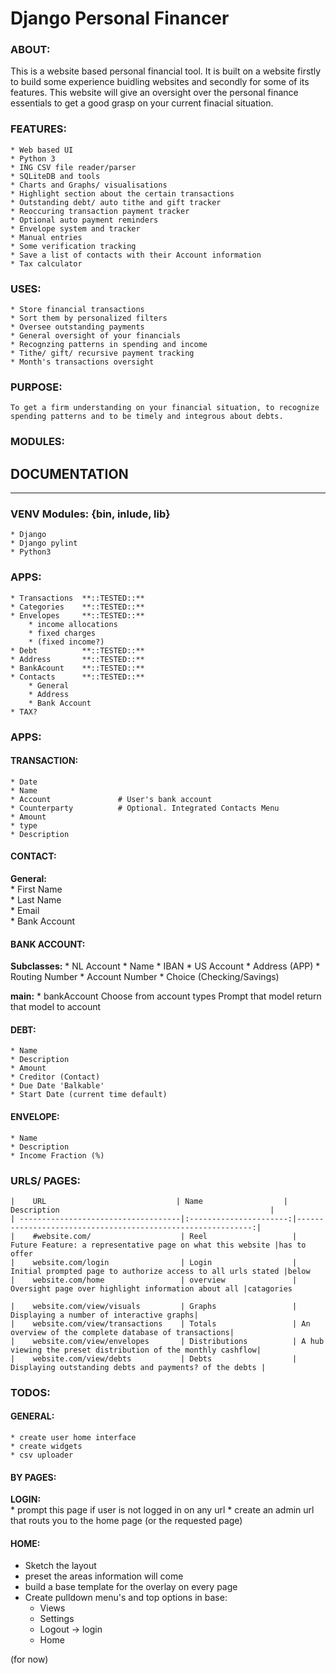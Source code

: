# Django Personal Financer

### ABOUT:  
This is a website based personal financial tool. It is built on a website firstly to build some experience buidling websites and secondly for some of its features. This website will give an oversight over the personal finance essentials to get a good grasp on your current finacial situation.

### FEATURES:   
    * Web based UI
    * Python 3
    * ING CSV file reader/parser
    * SQLiteDB and tools
    * Charts and Graphs/ visualisations
    * Highlight section about the certain transactions
    * Outstanding debt/ auto tithe and gift tracker
    * Reoccuring transaction payment tracker
    * Optional auto payment reminders
    * Envelope system and tracker
    * Manual entries
    * Some verification tracking
    * Save a list of contacts with their Account information
    * Tax calculator

### USES:   
    * Store financial transactions
    * Sort them by personalized filters
    * Oversee outstanding payments
    * General oversight of your financials
    * Recognzing patterns in spending and income
    * Tithe/ gift/ recursive payment tracking
    * Month's transactions oversight

### PURPOSE:    
    To get a firm understanding on your financial situation, to recognize spending patterns and to be timely and integrous about debts.

### MODULES:

## DOCUMENTATION
***

### VENV Modules: {bin, inlude, lib}    
    * Django
    * Django pylint
    * Python3

### APPS:   
    * Transactions  **::TESTED::**
    * Categories    **::TESTED::**
    * Envelopes     **::TESTED::**
        * income allocations
        * fixed charges
        * (fixed income?)
    * Debt          **::TESTED::**
    * Address       **::TESTED::**
    * BankAcount    **::TESTED::**
    * Contacts      **::TESTED::**
        * General
        * Address
        * Bank Account
    * TAX?

### APPS:   
#### TRANSACTION:
    * Date	
    * Name	
    * Account	            # User's bank account
    * Counterparty	        # Optional. Integrated Contacts Menu
    * Amount	
    * type	
    * Description

#### CONTACT:                
**General:**                    
    * First Name                
    * Last Name                 
    * Email           
    * Bank Account          

#### BANK ACCOUNT:
**Subclasses:**
    * NL Account
        * Name
        * IBAN
    * US Account
        * Address (APP)
        * Routing Number
        * Account Number
        * Choice (Checking/Savings)

**main:**
    * bankAccount
        Choose from account types
        Prompt that model
        return that model to account

#### DEBT:
    * Name
    * Description
    * Amount
    * Creditor (Contact)
    * Due Date 'Balkable'
    * Start Date (current time default)

#### ENVELOPE:
    * Name
    * Description
    * Income Fraction (%)



### URLS/ PAGES:

    |    URL                             | Name                  | Description                                               |
    | ------------------------------------|:----------------------:|------------------------------------------------------------:|
    |    #website.com/                    | Reel                   | Future Feature: a representative page on what this website |has to offer
    |    website.com/login                | Login                  | Initial prompted page to authorize access to all urls stated |below
    |    website.com/home                 | overview               | Oversight page over highlight information about all |catagories

    |    website.com/view/visuals         | Graphs                 | Displaying a number of interactive graphs|
    |    website.com/view/transactions    | Totals                 | An overview of the complete database of transactions|
    |    website.com/view/envelopes       | Distributions          | A hub viewing the preset distribution of the monthly cashflow|
    |    website.com/view/debts           | Debts                  | Displaying outstanding debts and payments? of the debts |
            

### TODOS:  
#### GENERAL:    
    * create user home interface
    * create widgets
    * csv uploader

#### BY PAGES:   
**LOGIN:**  
    * prompt this page if user is not logged in on any url
    * create an admin url that routs you to the home page (or the requested page)

#### HOME:   
* Sketch the layout
* preset the areas information will come
* build a base template for the overlay on every page
* Create pulldown menu's and top options in base:
    * Views
    * Settings
    * Logout -> login
    * Home

(for now)
        



                                            

